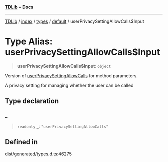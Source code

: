 [**TDLib**](../../../../../../README.md) • **Docs**

***

[TDLib](../../../../../../modules.md) / [index](../../../../../README.md) / [types](../../../README.md) / [default](../README.md) / userPrivacySettingAllowCalls$Input

# Type Alias: userPrivacySettingAllowCalls$Input

> **userPrivacySettingAllowCalls$Input**: `object`

Version of [userPrivacySettingAllowCalls](userPrivacySettingAllowCalls.md) for method parameters.

A privacy setting for managing whether the user can be called

## Type declaration

### \_

> `readonly` **\_**: `"userPrivacySettingAllowCalls"`

## Defined in

dist/generated/types.d.ts:46275
